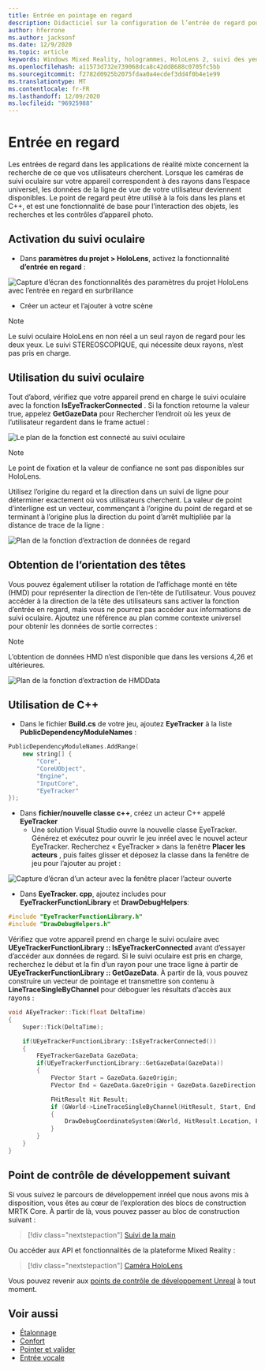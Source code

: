 ```yaml
---
title: Entrée en pointage en regard
description: Didacticiel sur la configuration de l’entrée de regard pour HoloLens et le moteur inréel
author: hferrone
ms.author: jacksonf
ms.date: 12/9/2020
ms.topic: article
keywords: Windows Mixed Reality, hologrammes, HoloLens 2, suivi des yeux, entrée de regard, affichage monté en tête, moteur non réel, casque de réalité mixte, casque de réalité mixte, casque de réalité virtuelle
ms.openlocfilehash: a11573d732e739068dca8c42dd8688c0705fc5bb
ms.sourcegitcommit: f2782d0925b2075fdaa0a4ecdef3dd4f0b4e1e99
ms.translationtype: MT
ms.contentlocale: fr-FR
ms.lasthandoff: 12/09/2020
ms.locfileid: "96925988"
---
```

# <a name="gaze-input"></a>Entrée en regard

Les entrées de regard dans les applications de réalité mixte concernent la recherche de ce que vos utilisateurs cherchent. Lorsque les caméras de suivi oculaire sur votre appareil correspondent à des rayons dans l’espace universel, les données de la ligne de vue de votre utilisateur deviennent disponibles. Le point de regard peut être utilisé à la fois dans les plans et C++, et est une fonctionnalité de base pour l’interaction des objets, les recherches et les contrôles d’appareil photo.

## <a name="enabling-eye-tracking"></a>Activation du suivi oculaire

- Dans **paramètres du projet > HoloLens**, activez la fonctionnalité **d’entrée en regard** :

![Capture d’écran des fonctionnalités des paramètres du projet HoloLens avec l’entrée en regard en surbrillance](images/unreal-gaze-img-01.png)

- Créer un acteur et l’ajouter à votre scène

> [!NOTE]
> Le suivi oculaire HoloLens en non réel a un seul rayon de regard pour les deux yeux. Le suivi STEREOSCOPIQUE, qui nécessite deux rayons, n’est pas pris en charge.

## <a name="using-eye-tracking"></a>Utilisation du suivi oculaire

Tout d’abord, vérifiez que votre appareil prend en charge le suivi oculaire avec la fonction **IsEyeTrackerConnected** .  Si la fonction retourne la valeur true, appelez **GetGazeData** pour Rechercher l’endroit où les yeux de l’utilisateur regardent dans le frame actuel :

![Le plan de la fonction est connecté au suivi oculaire](images/unreal-gaze-img-02.png)

> [!NOTE]
> Le point de fixation et la valeur de confiance ne sont pas disponibles sur HoloLens.

Utilisez l’origine du regard et la direction dans un suivi de ligne pour déterminer exactement où vos utilisateurs cherchent.  La valeur de point d’interligne est un vecteur, commençant à l’origine du point de regard et se terminant à l’origine plus la direction du point d’arrêt multipliée par la distance de trace de la ligne :

![Plan de la fonction d’extraction de données de regard](images/unreal-gaze-img-03.png)

## <a name="getting-head-orientation"></a>Obtention de l’orientation des têtes

Vous pouvez également utiliser la rotation de l’affichage monté en tête (HMD) pour représenter la direction de l’en-tête de l’utilisateur. Vous pouvez accéder à la direction de la tête des utilisateurs sans activer la fonction d’entrée en regard, mais vous ne pourrez pas accéder aux informations de suivi oculaire.  Ajoutez une référence au plan comme contexte universel pour obtenir les données de sortie correctes :

> [!NOTE]
> L’obtention de données HMD n’est disponible que dans les versions 4,26 et ultérieures.

![Plan de la fonction d’extraction de HMDData](images/unreal-gaze-img-04.png)

## <a name="using-c"></a>Utilisation de C++

- Dans le fichier **Build.cs** de votre jeu, ajoutez **EyeTracker** à la liste **PublicDependencyModuleNames** :

```cpp
PublicDependencyModuleNames.AddRange(
    new string[] {
        "Core",
        "CoreUObject",
        "Engine",
        "InputCore",
        "EyeTracker"
});
```

- Dans **fichier/nouvelle classe c++**, créez un acteur C++ appelé **EyeTracker**
    - Une solution Visual Studio ouvre la nouvelle classe EyeTracker. Générez et exécutez pour ouvrir le jeu inréel avec le nouvel acteur EyeTracker.  Recherchez « EyeTracker » dans la fenêtre **Placer les acteurs** , puis faites glisser et déposez la classe dans la fenêtre de jeu pour l’ajouter au projet :

![Capture d’écran d’un acteur avec la fenêtre placer l’acteur ouverte](images/unreal-gaze-img-06.png)

- Dans **EyeTracker. cpp**, ajoutez includes pour **EyeTrackerFunctionLibrary** et **DrawDebugHelpers**:

```cpp
#include "EyeTrackerFunctionLibrary.h"
#include "DrawDebugHelpers.h"
```

Vérifiez que votre appareil prend en charge le suivi oculaire avec **UEyeTrackerFunctionLibrary :: IsEyeTrackerConnected** avant d’essayer d’accéder aux données de regard.  Si le suivi oculaire est pris en charge, recherchez le début et la fin d’un rayon pour une trace ligne à partir de **UEyeTrackerFunctionLibrary :: GetGazeData**. À partir de là, vous pouvez construire un vecteur de pointage et transmettre son contenu à **LineTraceSingleByChannel** pour déboguer les résultats d’accès aux rayons :

```cpp
void AEyeTracker::Tick(float DeltaTime)
{
    Super::Tick(DeltaTime);

    if(UEyeTrackerFunctionLibrary::IsEyeTrackerConnected())
    {
        FEyeTrackerGazeData GazeData;
        if(UEyeTrackerFunctionLibrary::GetGazeData(GazeData))
        {
            FVector Start = GazeData.GazeOrigin;
            FVector End = GazeData.GazeOrigin + GazeData.GazeDirection * 100;

            FHitResult Hit Result;
            if (GWorld->LineTraceSingleByChannel(HitResult, Start, End, ECollisionChannel::ECC_Visiblity))
            {
                DrawDebugCoordinateSystem(GWorld, HitResult.Location, FQuat::Identity.Rotator(), 10);
            }
        }
    }
}
```

## <a name="next-development-checkpoint"></a>Point de contrôle de développement suivant

Si vous suivez le parcours de développement inréel que nous avons mis à disposition, vous êtes au cœur de l’exploration des blocs de construction MRTK Core. À partir de là, vous pouvez passer au bloc de construction suivant :

> [!div class="nextstepaction"]
> [Suivi de la main](unreal-hand-tracking.md)

Ou accéder aux API et fonctionnalités de la plateforme Mixed Reality :

> [!div class="nextstepaction"]
> [Caméra HoloLens](unreal-hololens-camera.md)

Vous pouvez revenir aux [points de contrôle de développement Unreal](unreal-development-overview.md#2-core-building-blocks) à tout moment.

## <a name="see-also"></a>Voir aussi
* [Étalonnage](../../calibration.md)
* [Confort](../../design/comfort.md)
* [Pointer et valider](../../design/gaze-and-commit.md)
* [Entrée vocale](../../out-of-scope/voice-design.md)
